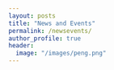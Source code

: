 ```yaml
---
layout: posts
title: "News and Events"
permalink: /newsevents/
author_profile: true
header:
  image: "/images/peng.png"
---
```





